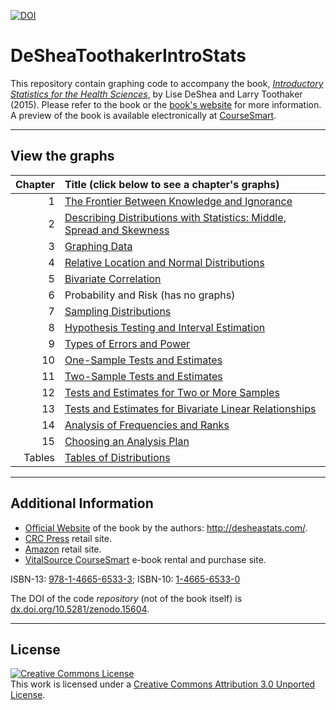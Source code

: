 [![DOI](https://zenodo.org/badge/doi/10.5281/zenodo.15604.svg)](http://dx.doi.org/10.5281/zenodo.15604)

DeSheaToothakerIntroStats
=========================

This repository contain graphing code to accompany the book, *[Introductory Statistics for the Health Sciences](http://www.crcpress.com/product/isbn/9781466565333)*, by Lise DeShea and Larry Toothaker (2015).  Please refer to the book or the [book's website](http://desheastats.com/) for more information.  A preview of the book is available electronically at [CourseSmart](http://www.coursesmart.com/9781466565333/firstsection).

---

## View the graphs
| Chapter| Title (click below to see a chapter's graphs)|
|---:|:----|
1 | [The Frontier Between Knowledge and Ignorance](https://github.com/OuhscBbmc/DeSheaToothakerIntroStats/blob/master/chapter-01/chapter-01.md)
2 | [Describing Distributions with Statistics: Middle, Spread and Skewness](https://github.com/OuhscBbmc/DeSheaToothakerIntroStats/blob/master/chapter-02/chapter-02.md)
3 | [Graphing Data](https://github.com/OuhscBbmc/DeSheaToothakerIntroStats/blob/master/chapter-03/chapter-03.md)
4 | [Relative Location and Normal Distributions](https://github.com/OuhscBbmc/DeSheaToothakerIntroStats/blob/master/chapter-04/chapter-04.md)
5 | [Bivariate Correlation](https://github.com/OuhscBbmc/DeSheaToothakerIntroStats/blob/master/chapter-05/chapter-05.md)
6 | Probability and Risk (has no graphs)
7 | [Sampling Distributions](https://github.com/OuhscBbmc/DeSheaToothakerIntroStats/blob/master/chapter-07/chapter-07.md)
8 | [Hypothesis Testing and Interval Estimation](https://github.com/OuhscBbmc/DeSheaToothakerIntroStats/blob/master/chapter-08/chapter-08.md)
9 | [Types of Errors and Power](https://github.com/OuhscBbmc/DeSheaToothakerIntroStats/blob/master/chapter-09/chapter-09.md)
10 | [One-Sample Tests and Estimates](https://github.com/OuhscBbmc/DeSheaToothakerIntroStats/blob/master/chapter-10/chapter-10.md)
11 | [Two-Sample Tests and Estimates](https://github.com/OuhscBbmc/DeSheaToothakerIntroStats/blob/master/chapter-11/chapter-11.md)
12 | [Tests and Estimates for Two or More Samples](https://github.com/OuhscBbmc/DeSheaToothakerIntroStats/blob/master/chapter-12/chapter-12.md)
13 | [Tests and Estimates for Bivariate Linear Relationships](https://github.com/OuhscBbmc/DeSheaToothakerIntroStats/blob/master/chapter-13/chapter-13.md)
14 | [Analysis of Frequencies and Ranks](https://github.com/OuhscBbmc/DeSheaToothakerIntroStats/blob/master/chapter-14/chapter-14.md)
15 | [Choosing an Analysis Plan](https://github.com/OuhscBbmc/DeSheaToothakerIntroStats/blob/master/chapter-15/chapter-15.md)
Tables | [Tables of Distributions](https://github.com/OuhscBbmc/DeSheaToothakerIntroStats/blob/master/tables/tables.md)

---
## Additional Information

* [Official Website](http://desheastats.com/) of the book by the authors: http://desheastats.com/.
* [CRC Press](http://www.crcpress.com/product/isbn/9781466565333) retail site.
* [Amazon](http://www.amazon.com/Introductory-Statistics-Health-Sciences-DeShea/dp/1466565330) retail site.
* [VitalSource CourseSmart](http://www.coursesmart.com/introductory-statistics-for-the-health-sciences/lise-deshea-larry-e-toothaker/dp/9781466565333) e-book rental and purchase site.

ISBN-13: [978-1-4665-6533-3](http://www.crcpress.com/product/isbn/9781466565333); ISBN-10: [1-4665-6533-0](http://www.crcpress.com/product/isbn/9781466565333)

The DOI of the code *repository* (not of the book itself) is [dx.doi.org/10.5281/zenodo.15604](http://dx.doi.org/10.5281/zenodo.15604).

---

## License

<a rel="license" href="http://creativecommons.org/licenses/by/3.0/"><img alt="Creative Commons License" style="border-width:0" src="http://i.creativecommons.org/l/by/3.0/88x31.png" /></a><br />This work is licensed under a <a rel="license" href="http://creativecommons.org/licenses/by/3.0/">Creative Commons Attribution 3.0 Unported License</a>.
